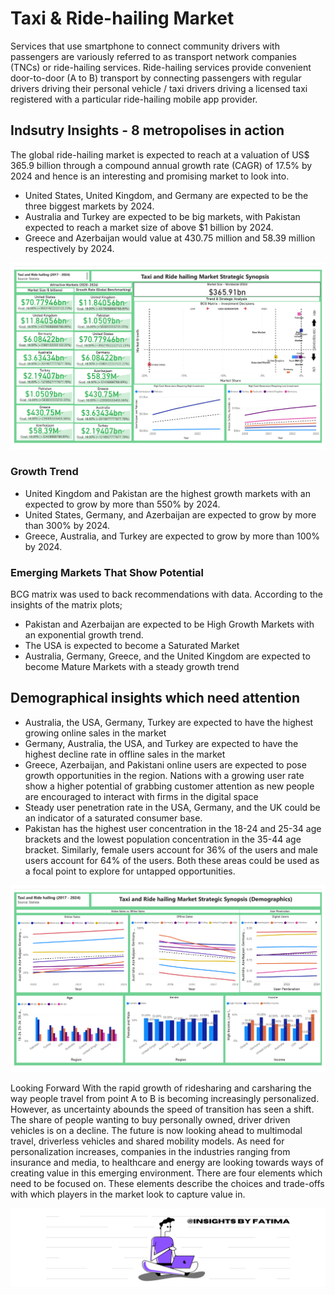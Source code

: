 # Taxi & Ride-hailing Market
Services that use smartphone to connect community drivers with passengers are variously referred to as transport network companies (TNCs) or ride-hailing services. Ride-hailing services provide convenient door-to-door (A to B) transport by connecting passengers with regular drivers driving their personal vehicle / taxi drivers driving a licensed taxi registered with a particular ride-hailing mobile app provider.
## Indsutry Insights - 8 metropolises in action
The global ride-hailing market is expected to reach at a valuation of US$ 365.9 billion through a compound annual growth rate (CAGR) of 17.5% by 2024 and hence is an interesting and promising market to look into.
- United States, United Kingdom, and Germany are expected to be the three biggest markets by 2024.
- Australia and Turkey are expected to be big markets, with Pakistan expected to reach a market size of above $1 billion by 2024.
- Greece and Azerbaijan would value at 430.75 million and 58.39 million respectively by 2024.

![](viz/overview.png)

### Growth Trend
- United Kingdom and Pakistan are the highest growth markets with an expected to grow by more than 550% by 2024.
- United States, Germany, and Azerbaijan are expected to grow by more than 300% by 2024.
- Greece, Australia, and Turkey are expected to grow by more than 100% by 2024.
### Emerging Markets That Show Potential
BCG matrix was used to back recommendations with data. According to the insights of the matrix plots;
- Pakistan and Azerbaijan are expected to be High Growth Markets with an exponential growth trend.
- The USA is  expected to become a Saturated Market
- Australia, Germany, Greece, and the United Kingdom are expected to become Mature Markets with a steady growth trend
## Demographical insights which need attention
- Australia, the USA, Germany, Turkey are expected to have the highest growing online sales in the market
- Germany, Australia, the USA, and Turkey are expected to have the highest decline rate in offline sales in the market
- Greece, Azerbaijan, and Pakistani online users are expected to pose growth opportunities in the region. Nations with a growing user rate show a higher potential of grabbing customer attention as new people are encouraged to interact with firms in the digital space
- Steady user penetration rate in the USA, Germany, and the UK could be an indicator of a saturated consumer base.
- Pakistan has the highest user concentration in the 18-24 and 25-34 age brackets and the lowest population concentration in the 35-44 age bracket. Similarly, female users account for 36% of the users and male users account for 64% of the users. Both these areas could be used as a focal point to explore for untapped opportunities.

![](viz/demographics.png)

Looking Forward
With the rapid growth of ridesharing and carsharing the way people travel from point A to B is becoming increasingly personalized. However, as uncertainty abounds the speed of transition has seen a shift. The share of people wanting to buy personally owned, driver driven vehicles is on a decline. The future is now looking ahead to multimodal travel, driverless vehicles and shared mobility models. As need for personalization increases, companies in the industries ranging from insurance and media, to healthcare and energy are looking towards ways of creating value in this emerging environment. There are four elements which need to be focused on. These elements describe the choices and trade-offs with which players in the market look to capture value in.

![](viz/mybanner.png)
